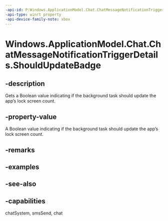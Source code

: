 ```yaml
---
-api-id: P:Windows.ApplicationModel.Chat.ChatMessageNotificationTriggerDetails.ShouldUpdateBadge
-api-type: winrt property
-api-device-family-note: xbox
---
```


<!-- Property syntax
public bool ShouldUpdateBadge { get; }
-->

# Windows.ApplicationModel.Chat.ChatMessageNotificationTriggerDetails.ShouldUpdateBadge

## -description
Gets a Boolean value indicating if the background task should update the app’s lock screen count.

## -property-value
A Boolean value indicating if the background task should update the app’s lock screen count.

## -remarks

## -examples

## -see-also

## -capabilities
chatSystem, smsSend, chat
